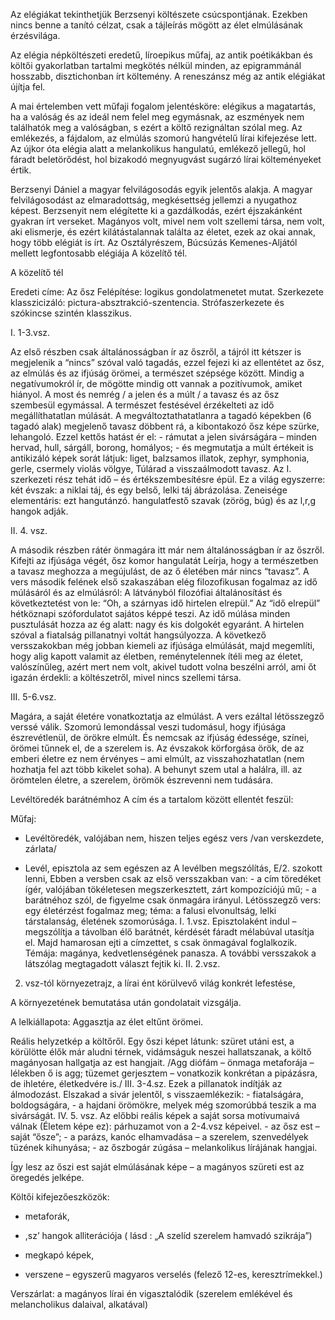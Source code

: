 Az elégiákat tekinthetjük Berzsenyi költészete csúcspontjának. Ezekben nincs benne a tanító célzat, csak a tájleírás mögött az élet elmúlásának érzésvilága.

Az elégia népköltészeti eredetű, líroepikus műfaj, az antik poétikákban és költői gyakorlatban tartalmi megkötés nélkül minden, az epigrammánál hosszabb, disztichonban írt költemény. A reneszánsz még az antik elégiákat újítja fel.

A mai értelemben vett műfaji fogalom jelentésköre: elégikus a magatartás, ha a valóság és az ideál nem felel meg egymásnak, az eszmények nem találhatók meg a valóságban, s ezért a költő rezignáltan szólal meg. Az emlékezés, a fájdalom, az elmúlás szomorú hangvételű lírai kifejezése lett. Az újkor óta elégia alatt a melankolikus hangulatú, emlékező jellegű, hol fáradt beletörődést, hol bizakodó megnyugvást sugárzó lírai költeményeket értik.

Berzsenyi Dániel a magyar felvilágosodás egyik jelentős alakja. A magyar felvilágosodást az elmaradottság, megkésettség jellemzi a nyugathoz képest. Berzsenyit nem elégítette ki a gazdálkodás, ezért éjszakánként gyakran írt verseket. Magányos volt, mivel nem volt szellemi társa, nem volt, aki elismerje, és ezért kilátástalannak találta az életet, ezek az okai annak, hogy több elégiát is írt. Az Osztályrészem, Búcsúzás Kemenes-Aljától mellett legfontosabb elégiája A közelítő tél.

A közelítő tél

Eredeti címe: Az ősz Felépítése: logikus gondolatmenetet mutat. Szerkezete klasszicizáló: pictura-absztrakció-szentencia. Strófaszerkezete és szókincse szintén klasszikus.

I. 1-3.vsz.

Az első részben csak általánosságban ír az őszről, a tájról itt kétszer is megjelenik a “nincs” szóval való tagadás, ezzel fejezi ki az ellentétet az ősz, az elmúlás és az ifjúság örömei, a természet szépsége között. Mindig a negatívumokról ír, de mögötte mindig ott vannak a pozitívumok, amiket hiányol. A most és nemrég / a jelen és a múlt / a tavasz és az ősz szembesül egymással. A természet festésével érzékelteti az idő megállíthatatlan múlását. A megváltoztathatatlanra a tagadó képekben (6 tagadó alak) megjelenő tavasz döbbent rá, a kibontakozó ősz képe szürke, lehangoló. Ezzel kettős hatást ér el: - rámutat a jelen sivárságára – minden hervad, hull, sárgáll, borong, homályos; - és megmutatja a múlt értékeit is antikizáló képek sorát látjuk: liget, balzsamos illatok, zephyr, symphonia, gerle, csermely violás völgye, Túlárad a visszaálmodott tavasz. Az I. szerkezeti rész tehát idő – és értékszembesítésre épül. Ez a világ egyszerre: két évszak: a niklai táj, és egy belső, lelki táj ábrázolása. Zeneisége elementáris: ezt hangutánzó. hangulatfestő szavak (zörög, búg) és az l,r,g hangok adják.

II. 4. vsz.

A második részben rátér önmagára itt már nem általánosságban ír az őszről. Kifejti az ifjúsága végét, ősz komor hangulatát Leírja, hogy a természetben a tavasz meghozza a megújulást, de az ő életében már nincs “tavasz”. A vers második felének első szakaszában elég filozofikusan fogalmaz az idő múlásáról és az elmúlásról: A látványból filozófiai általánosítást és következtetést von le: “Oh, a szárnyas idő hirtelen elrepül.” Az “idő elrepül” hétköznapi szófordulatot sajátos képpé teszi. Az idő múlása minden pusztulását hozza az ég alatt: nagy és kis dolgokét egyaránt. A hirtelen szóval a fiatalság pillanatnyi voltát hangsúlyozza. A következő versszakokban még jobban kiemeli az ifjúsága elmúlását, majd megemlíti, hogy alig kapott valamit az életben, reménytelennek ítéli meg az életet, valószínűleg, azért mert nem volt, akivel tudott volna beszélni arról, ami őt igazán érdekli: a költészetről, mivel nincs szellemi társa.

III. 5-6.vsz.

Magára, a saját életére vonatkoztatja az elmúlást. A vers ezáltal létösszegző verssé válik. Szomorú lemondással veszi tudomásul, hogy ifjúsága észrevétlenül, de örökre elmúlt. És nemcsak az ifjúság édessége, színei, örömei tűnnek el, de a szerelem is. Az évszakok körforgása örök, de az emberi életre ez nem érvényes – ami elmúlt, az visszahozhatatlan (nem hozhatja fel azt több kikelet soha). A behunyt szem utal a halálra, ill. az örömtelen életre, a szerelem, örömök észrevenni nem tudására.

Levéltöredék barátnémhoz A cím és a tartalom között ellentét feszül:

Műfaj:

- Levéltöredék, valójában nem, hiszen teljes egész vers /van verskezdete, zárlata/

- Levél, episztola az sem egészen az A levélben megszólítás, E/2. szokott lenni, Ebben a versben csak az első versszakban van: - a cím töredéket ígér, valójában tökéletesen megszerkesztett, zárt kompozíciójú mű; - a barátnéhoz szól, de figyelme csak önmagára irányul. Létösszegző vers: egy életérzést fogalmaz meg; téma: a falusi elvonultság, lelki társtalanság, életének szomorúsága. I. 1.vsz. Episztolaként indul – megszólítja a távolban élő barátnét, kérdését fáradt mélabúval utasítja el. Majd hamarosan ejti a címzettet, s csak önmagával foglalkozik. Témája: magánya, kedvetlenségének panasza. A további versszakok a látszólag megtagadott választ fejtik ki. II. 2.vsz.

2. vsz-tól környezetrajz, a lírai ént körülvevő világ konkrét lefestése,

A környezetének bemutatása után gondolatait vizsgálja.

A lelkiállapota: Aggasztja az élet eltűnt örömei.

Reális helyzetkép a költőről. Egy őszi képet látunk: szüret utáni est, a körülötte élők már aludni térnek, vidámságuk neszei hallatszanak, a költő magányosan hallgatja az est hangjait. /Agg diófám – önmaga metaforája – lélekben ő is agg; tüzemet gerjesztem – vonatkozik konkrétan a pipázásra, de ihletére, életkedvére is./ III. 3-4.sz. Ezek a pillanatok indítják az álmodozást. Elszakad a sivár jelentől, s visszaemlékezik: - fiatalságára, boldogságára, - a hajdani örömökre, melyek még szomorúbbá teszik a ma sivárságát. IV. 5. vsz. Az előbbi reális képek a saját sorsa motívumaivá válnak (Életem képe ez): párhuzamot von a 2-4.vsz képeivel. - az ősz est – saját “ősze”; - a parázs, kanóc elhamvadása – a szerelem, szenvedélyek tüzének kihunyása; - az őszbogár zúgása – melankolikus lírájának hangjai.

Így lesz az őszi est saját elmúlásának képe – a magányos szüreti est az öregedés jelképe.

Költői kifejezőeszközök:

- metaforák,

- ,sz’ hangok alliterációja ( lásd : „A szelíd szerelem hamvadó szikrája”)

- megkapó képek,

- verszene – egyszerű magyaros verselés (felező 12-es, keresztrímekkel.)

Verszárlat: a magányos lírai én vigasztalódik (szerelem emlékével és melancholikus dalaival, alkatával)
